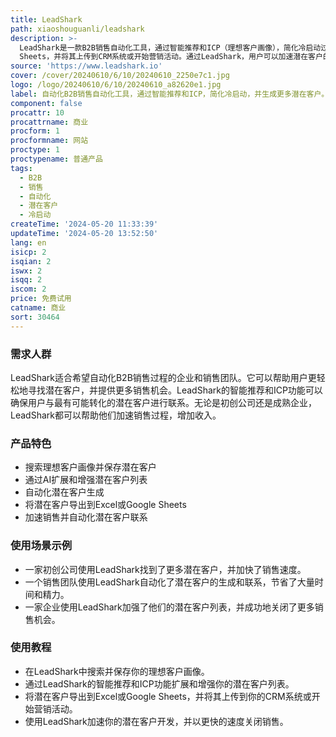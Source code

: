 ```yaml
---
title: LeadShark
path: xiaoshouguanli/leadshark
description: >-
  LeadShark是一款B2B销售自动化工具，通过智能推荐和ICP（理想客户画像），简化冷启动过程。它可以帮助用户寻找更多潜在客户，并提供验证的联系方式。LeadShark还提供自动化的潜在客户生成，以扩大销售渠道。用户可以将潜在客户导出到Excel或Google
  Sheets，并将其上传到CRM系统或开始营销活动。通过LeadShark，用户可以加速潜在客户的开发，并以更快的速度关闭销售。
source: 'https://www.leadshark.io'
cover: /cover/20240610/6/10/20240610_2250e7c1.jpg
logo: /logo/20240610/6/10/20240610_a82620e1.jpg
label: 自动化B2B销售自动化工具，通过智能推荐和ICP，简化冷启动，并生成更多潜在客户。
component: false
procattr: 10
procattrname: 商业
procform: 1
procformname: 网站
proctype: 1
proctypename: 普通产品
tags:
  - B2B
  - 销售
  - 自动化
  - 潜在客户
  - 冷启动
createTime: '2024-05-20 11:33:39'
updateTime: '2024-05-20 13:52:50'
lang: en
isicp: 2
isqian: 2
iswx: 2
isqq: 2
iscom: 2
price: 免费试用
catname: 商业
sort: 30464
---
```




### 需求人群
LeadShark适合希望自动化B2B销售过程的企业和销售团队。它可以帮助用户更轻松地寻找潜在客户，并提供更多销售机会。LeadShark的智能推荐和ICP功能可以确保用户与最有可能转化的潜在客户进行联系。无论是初创公司还是成熟企业，LeadShark都可以帮助他们加速销售过程，增加收入。

### 产品特色
* 搜索理想客户画像并保存潜在客户
* 通过AI扩展和增强潜在客户列表
* 自动化潜在客户生成
* 将潜在客户导出到Excel或Google Sheets
* 加速销售并自动化潜在客户联系

### 使用场景示例
* 一家初创公司使用LeadShark找到了更多潜在客户，并加快了销售速度。
* 一个销售团队使用LeadShark自动化了潜在客户的生成和联系，节省了大量时间和精力。
* 一家企业使用LeadShark加强了他们的潜在客户列表，并成功地关闭了更多销售机会。

### 使用教程
* 在LeadShark中搜索并保存你的理想客户画像。
* 通过LeadShark的智能推荐和ICP功能扩展和增强你的潜在客户列表。
* 将潜在客户导出到Excel或Google Sheets，并将其上传到你的CRM系统或开始营销活动。
* 使用LeadShark加速你的潜在客户开发，并以更快的速度关闭销售。

  
